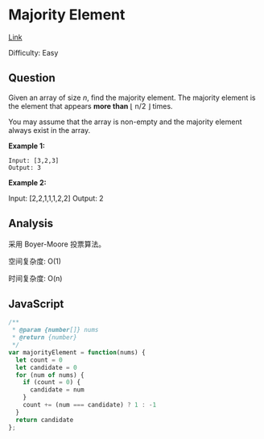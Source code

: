 # Majority Element

[Link](https://leetcode.com/problems/majority-element)

Difficulty: Easy

## Question

Given an array of size *n*, find the majority element. The majority element is the element that appears **more than** ⌊ n/2 ⌋ times.

You may assume that the array is non-empty and the majority element always exist in the array.

**Example 1:**

```
Input: [3,2,3]
Output: 3
```

**Example 2:**

Input: [2,2,1,1,1,2,2]
Output: 2

## Analysis

采用 Boyer-Moore 投票算法。
<!-- @TODO 解释 Boyer-Moore 投票算法 -->

空间复杂度: O(1)

时间复杂度: O(n)

## JavaScript

```JavaScript
/**
 * @param {number[]} nums
 * @return {number}
 */
var majorityElement = function(nums) {
  let count = 0
  let candidate = 0
  for (num of nums) {
    if (count = 0) {
      candidate = num
    }
    count += (num === candidate) ? 1 : -1
  }
  return candidate
};
```
